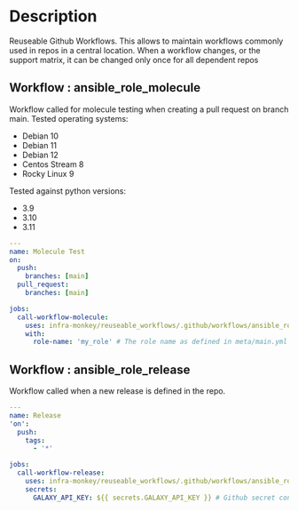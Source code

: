 # Description

Reuseable Github Workflows. This allows to maintain workflows commonly used in repos in a central location.
When a workflow changes, or the support matrix, it can be changed only once for all dependent repos

## Workflow : ansible_role_molecule

Workflow called for molecule testing when creating a pull request on branch main.
Tested operating systems:
- Debian 10
- Debian 11
- Debian 12
- Centos Stream 8
- Rocky Linux 9

Tested against python versions:
- 3.9
- 3.10
- 3.11

```yaml
---
name: Molecule Test
on:
  push:
    branches: [main]
  pull_request:
    branches: [main]

jobs:
  call-workflow-molecule:
    uses: infra-monkey/reuseable_workflows/.github/workflows/ansible_role_molecule.yml@main
    with:
      role-name: 'my_role' # The role name as defined in meta/main.yml
```

## Workflow : ansible_role_release

Workflow called when a new release is defined in the repo.

```yaml
---
name: Release
'on':
  push:
    tags:
      - '*'

jobs:
  call-workflow-release:
    uses: infra-monkey/reuseable_workflows/.github/workflows/ansible_role_release.yml@main
    secrets:
      GALAXY_API_KEY: ${{ secrets.GALAXY_API_KEY }} # Github secret containing the ansible galaxy api key linked to your galaxy account
```
